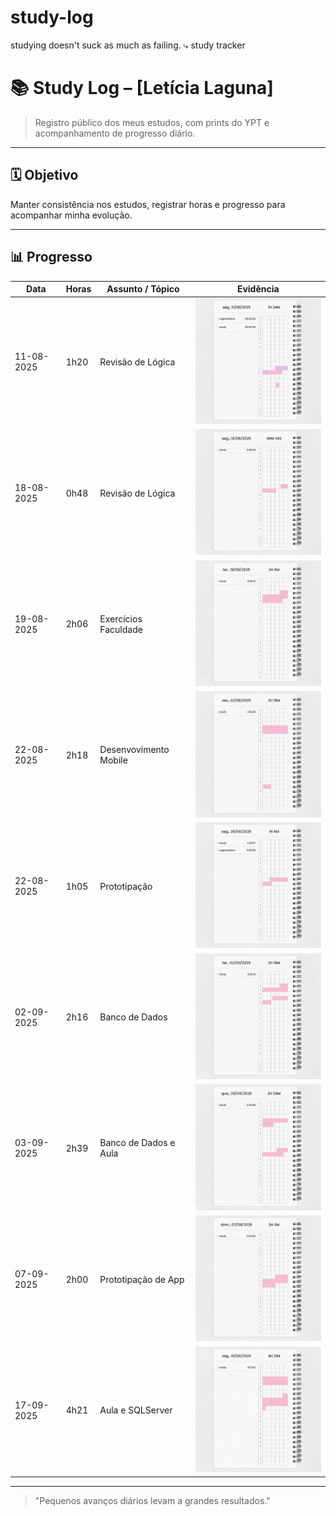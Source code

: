 # study-log
studying doesn't suck as much as failing.  ⤷ study tracker

# 📚 Study Log – [Letícia Laguna]

> Registro público dos meus estudos, com prints do YPT e acompanhamento de progresso diário.

---

## 🗓 Objetivo
Manter consistência nos estudos, registrar horas e progresso para acompanhar minha evolução.

---

## 📊 Progresso

| Data       | Horas | Assunto / Tópico | Evidência |
|------------|-------|------------------|-----------|
| 11-08-2025 | 1h20  | Revisão de Lógica | <img src="2025/08_agosto/2025-08-11.png" width="300"> |
| 18-08-2025 | 0h48  | Revisão de Lógica | <img src="2025/08_agosto/2025-08-18.png" width="300"> |
| 19-08-2025 | 2h06  | Exercícios Faculdade | <img src="2025/08_agosto/2025-08-19.png" width="300"> |
| 22-08-2025 | 2h18  | Desenvovimento Mobile | <img src="2025/08_agosto/2025-08-22.jpg" width="300"> |
| 22-08-2025 | 1h05  | Prototipação | <img src="2025/08_agosto/2025-08-25.jpg" width="300"> |
| 02-09-2025 | 2h16  | Banco de Dados | <img src="2025/09_setembro/2025-09-02.jpg" width="300"> |
| 03-09-2025 | 2h39  | Banco de Dados e Aula | <img src="2025/09_setembro/2025-09-03.jpg" width="300"> |
| 07-09-2025 | 2h00  | Prototipação de App | <img src="2025/09_setembro/2025-09-07.jpg" width="300"> |
| 17-09-2025 | 4h21  | Aula e SQLServer | <img src="2025/09_setembro/2025-09-15.png" width="300"> |
---

> "Pequenos avanços diários levam a grandes resultados."
